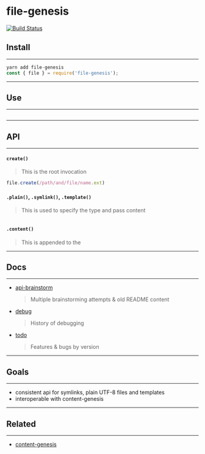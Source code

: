 # file-genesis

[![Build Status](https://travis-ci.org/servexyz/file-genesis.svg?branch=master)](https://travis-ci.org/servexyz/file-genesis)

## Install

---

```js
yarn add file-genesis
const { file } = require('file-genesis');
```

---

## Use

---

```js
```

---

## API

---

#### `create()`

> This is the root invocation

```js
file.create(/path/and/file/name.ext)
```

#### `.plain()`, `.symlink()`, `.template()`

> This is used to specify the type and pass content

```js
```

#### `.content()`

> This is appended to the

---

## Docs

---

* [api-brainstorm](./docs/api-brainstorm.md)
  > Multiple brainstorming attempts & old README content
* [debug](./docs/debug.md)
  > History of debugging
* [todo](./docs/todo.md)
  > Features & bugs by version

---

## Goals

---

* consistent api for symlinks, plain UTF-8 files and templates
* interoperable with content-genesis

---

## Related

---

* [content-genesis](https://github.com/servexyz/content-genesis)
